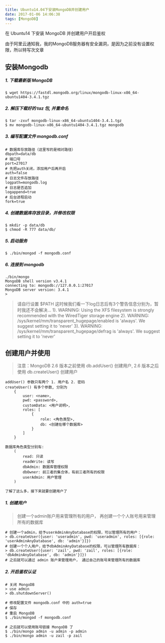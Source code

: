 ```yaml
---
title: Ubuntu14.04下安装MongoDB并创建用户
date: 2017-01-06 14:06:38
tags: [MongoDB]
---
```


在 Ubuntu14 下安装 MongoDB 并创建用户开启鉴权

由于阿里云通知我，我的MongoDB服务器有安全漏洞，是因为之前没有设置权限，所以特写次文章

<!--more-->

## 安装Mongodb

##### 1. 下载最新版 MongoDB
```shell
$ wget https://fastdl.mongodb.org/linux/mongodb-linux-x86_64-ubuntu1404-3.4.1.tgz
```

##### 2. 解压下载好的 taz 包, 并重命名
```shell
$ tar -zxvf mongodb-linux-x86_64-ubuntu1404-3.4.1.tgz
$ mv mongodb-linux-x86_64-ubuntu1404-3.4.1.tgz mongodb
```

##### 3. 编写配置文件 mongodb.conf
```
# 数据库存放路径（这里写的是相对路径）
dbpath=data/db
# 端口号
port=27017
# 先把auth关闭，添加用户后再开启
auth=false
# 日志文件存放路径
logpath=mongodb.log
# 日志是否追加
logappend=true
# 后台进程启动
fork=true
```

##### 4. 创建数据库存放目录，并修改权限
```shell
$ mkdir -p data/db
$ chmod -R 777 data/db/
```

##### 5. 启动服务
```shell
$ ./bin/mongod -f mongodb.conf
```

##### 6. 连接到 mongodb
```
./bin/mongo
MongoDB shell version v3.4.1
connecting to: mongodb://127.0.0.1:27017
MongoDB server version: 3.4.1
> 
```

> 请自行设置 $PATH
> 这时候我们看一下log日志后有3个警告信息分别为，暂时我还不会解决...
> 1). WARNING: Using the XFS filesystem is strongly recommended with the WiredTiger storage engine
> 2). WARNING: /sys/kernel/mm/transparent_hugepage/enabled is 'always'. We suggest setting it to 'never'
> 3). WARNING: /sys/kernel/mm/transparent_hugepage/defrag is 'always'. We suggest setting it to 'never'


## 创建用户并使用
> 注意：MongoDB 2.6 版本之前使用 db.addUser() 创建用户, 2.6 版本之后使用 db.createUser() 创建用户

```
addUser() 参数只有两个 1. 用户名 2. 密码
createUser() 有多个参数, 分别为
 	{
		user: <name>,
		pwd: <password>,
		customData: <用户说明>,
		roles: [
			{
				role: <角色类型>,
				db: <创建在哪个数据库>
			}
		]
	}

数据库角色类型分别有:
	(
		read: 只读
		readWrite: 读写
		dbAdmin: 数据库管理权限
		dbOwner: 前三者的集合体，有前三者所有的权限
		userAdmin: 用户管理
	)

了解了这么多，接下来就要创建用户了
```

##### 1. 创建用户

> 创建一个admin账户用来管理所有的用户，
> 再创建一个个人账号用来管理所有的数据库

```
# 创建一个admin，给予userAdminAnyDatabase的权限，可以管理所有的用户：
> db.createUser({user: 'useradmin', pwd: 'useradmin', roles: [{role: 'userAdminAnyDatabase', db: 'admin'}]})
# 创建一个个人用户，给予dbAdminAnyDatabase的权限，可以管理所有数据库：
> db.createUser({user: 'zail', pwd: 'zail', roles: [{role: 'dbAdminAnyDatabase', db: 'admin'}]})
# 之后就可以通过 admin 账户来管理用户， 通过自己的账号来管理所有的数据库
```

##### 2. 开启鉴权认证
```
# 关闭 MongoDB
> use admin
> db.shutdownServer()

# 修改配置文件 mongodb.conf 中的 auth=true
# 保存
# 重启 MongoDB
$ ./bin/mongod -f mongodb.conf

# 之后就可以使用账号链接 MongoDB 了
$ ./bin/mongo admin -u admin -p admin
$ ./bin/mongo admin -u zail -p zail
```